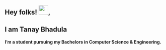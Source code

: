 ## Hey folks! <img src="https://raw.githubusercontent.com/MartinHeinz/MartinHeinz/master/wave.gif" width="30px">, 
## I am Tanay Bhadula

#### I’m a student pursuing my Bachelors in Computer Science & Engineering.
